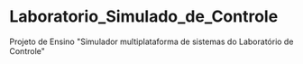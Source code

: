 # Laboratorio_Simulado_de_Controle
Projeto de Ensino "Simulador multiplataforma de sistemas do Laboratório de Controle"
